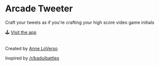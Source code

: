 # Arcade Tweeter

Craft your tweets as if you're crafting your high score video game initials

🕹️ [Visit the app](https://arcade-tweet.herokuapp.com/)

##

Created by [Anne LoVerso](http://anneloverso.com/)

Inspired by [/r/baduibattles](https://www.reddit.com/r/badUIbattles/)